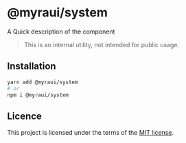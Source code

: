 # @myraui/system

A Quick description of the component

> This is an internal utility, not intended for public usage.

## Installation

```sh
yarn add @myraui/system
# or
npm i @myraui/system
```

## Licence

This project is licensed under the terms of the
[MIT license](https://github.com/gitaumoses4@gmail.com/myraui/blob/master/LICENSE).
